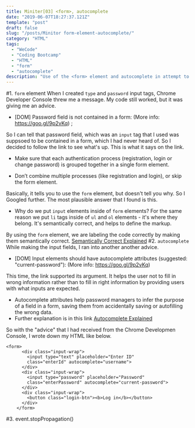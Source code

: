 ```yaml
---
title: Miniter[03] <form>, autocomplete
date: "2019-06-07T18:27:37.121Z"
template: "post"
draft: false
slug: "/posts/Minitor form-element-autocomplete/"
category: "HTML"
tags:
  - "WeCode"
  - "Coding Bootcamp"
  - "HTML"
  - "form"
  - "autocomplete"
description: "Use of the <form> element and autocomplete in attempt to make a mini-version of Twitter."
---
```


#1. `form` element
When I created `type` and `password` input tags, Chrome Developer Console threw me a message. My code still worked, but it was giving me an advice.

- [DOM] Password field is not contained in a form: (More info: https://goo.gl/9p2vKq) ;

So I can tell that password field, which was an `input` tag that I used was suppsoed to be contained in a form, which I had never heard of. So I decided to follow the link to see what's up.
This is what it says on the link.

- Make sure that each authentication process (registration, login or change password) is grouped together in a single form element.

- Don’t combine multiple processes (like registration and login), or skip the form element.

Basically, it tells you to use the `form` element, but doesn't tell you why. So I Googled further. The most plausible answer that I found is this.

- Why do we put `input` elements inside of `form` elements? For the same reason we put `li` tags inside of `ul` and `ol` elements - it's where they belong. It's semantically correct, and helps to define the markup.

By using the `form` element, we are labeling the code correctly by making them semantically correct.
[Semantically Correct Explained](https://stackoverflow.com/questions/1294493/what-does-semantically-correct-mean)
#2. `autocomplete`
While making the input fields, I ran into another another advice.

- [DOM] Input elements should have autocomplete attributes (suggested: "current-password"): (More info: https://goo.gl/9p2vKq)

This time, the link supported its argument. It helps the user not to fill in wrong information rather than to fill in right information by providing users with what inputs are expected.

- Autocomplete attributes help password managers to infer the purpose of a field in a form, saving them from accidentally saving or autofilling the wrong data.
- Further explanation is in this link [Autocomplete Explained](https://html.spec.whatwg.org/multipage/form-control-infrastructure.html#autofilling-form-controls%3A-the-autocomplete-attribute)

So with the "advice" that I had received from the Chrome Developmen Console, I wrote down my HTML like below.

```
<form>
      <div class="input-wrap">
        <input type="text" placeholder="Enter ID"
        class="enterId" autocomplete="username">
      </div>
      <div class="input-wrap">
        <input type="password" placeholder="Password"
        class="enterPassword" autocomplete="current-password">
      </div>
      <div class="input-wrap">
        <button class="login-btn"><b>Log in</b></button>
      </div>
    </form>
```

#3. event.stopPropagation()
